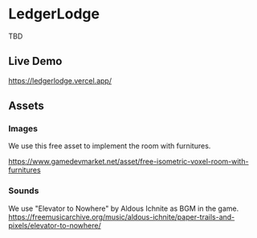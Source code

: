 # LedgerLodge

TBD

## Live Demo

https://ledgerlodge.vercel.app/

## Assets

### Images

We use this free asset to implement the room with furnitures.

https://www.gamedevmarket.net/asset/free-isometric-voxel-room-with-furnitures

### Sounds

We use "Elevator to Nowhere" by Aldous Ichnite as BGM in the game.
https://freemusicarchive.org/music/aldous-ichnite/paper-trails-and-pixels/elevator-to-nowhere/
